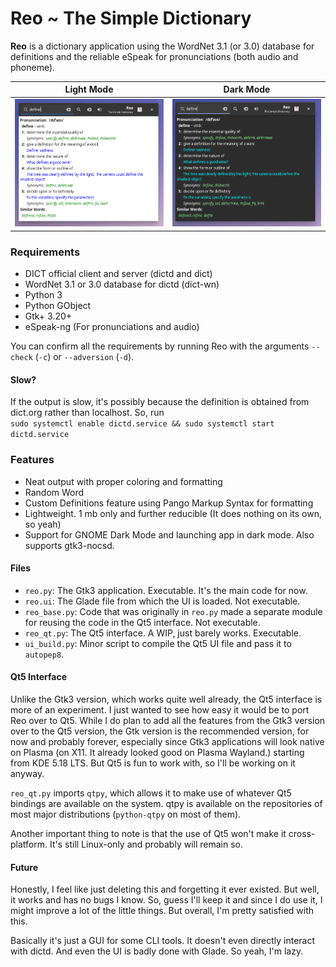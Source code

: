 # Reo ~ The Simple Dictionary
**Reo** is a dictionary application using the WordNet 3.1 (or 3.0) database for definitions and the reliable eSpeak for pronunciations (both audio and phoneme).

Light Mode                       |  Dark Mode
:-------------------------------:|:--------------------------------:
![Light Mode](/ss.png?raw=true)  |  ![Dark Mode](/ss1.png?raw=true)

### Requirements
 * DICT official client and server (dictd and dict)
 * WordNet 3.1 or 3.0 database for dictd (dict-wn)
 * Python 3
 * Python GObject
 * Gtk+ 3.20+
 * eSpeak-ng (For pronunciations and audio)

You can confirm all the requirements by running Reo with the arguments `--check` (`-c`) or `--adversion` (`-d`).

#### Slow?
If the output is slow, it's possibly because the definition is obtained from dict.org rather than localhost. So, run  
`sudo systemctl enable dictd.service && sudo systemctl start dictd.service`

### Features
 * Neat output with proper coloring and formatting
 * Random Word
 * Custom Definitions feature using Pango Markup Syntax for formatting
 * Lightweight. 1 mb only and further reducible (It does nothing on its own, so yeah)
 * Support for GNOME Dark Mode and launching app in dark mode. Also supports gtk3-nocsd.

#### Files

 * `reo.py`: The Gtk3 application. Executable. It's the main code for now.
 * `reo.ui`: The Glade file from which the UI is loaded. Not executable.
 * `reo_base.py`: Code that was originally in `reo.py` made a separate module for reusing the code in the Qt5 interface. Not executable.
 * `reo_qt.py`: The Qt5 interface. A WIP, just barely works. Executable.
 * `ui_build.py`: Minor script to compile the Qt5 UI file and pass it to `autopep8`.

#### Qt5 Interface

Unlike the Gtk3 version, which works quite well already, the Qt5 interface is more of an experiment. I just wanted to see how easy it would be to port Reo over to Qt5. While I do plan to add all the features from the Gtk3 version over to the Qt5 version, the Gtk version is the recommended version, for now and probably forever, especially since Gtk3 applications will look native on Plasma (on X11. It already looked good on Plasma Wayland.) starting from KDE 5.18 LTS. But Qt5 is fun to work with, so I'll be working on it anyway.

`reo_qt.py` imports `qtpy`, which allows it to make use of whatever Qt5 bindings are available on the system. qtpy is available on the repositories of most major distributions (`python-qtpy` on most of them).

Another important thing to note is that the use of Qt5 won't make it cross-platform. It's still Linux-only and probably will remain so.

#### Future
Honestly, I feel like just deleting this and forgetting it ever existed. But well, it works and has no bugs I know. So, guess I'll keep it and since I do use it, I might improve a lot of the little things. But overall, I'm pretty satisfied with this.  

Basically it's just a GUI for some CLI tools. It doesn't even directly interact with dictd. And even the UI is badly done with Glade. So yeah, I'm lazy.
